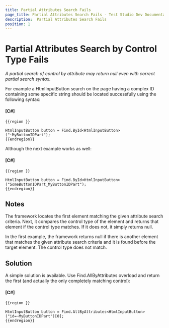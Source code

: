 ```yaml
---
title: Partial Attributes Search Fails
page_title: Partial Attributes Search Fails - Test Studio Dev Documentation
description:  Partial Attributes Search Fails
position: 1
---
```

# Partial Attributes Search by Control Type Fails #

_A partial search of control by attribute may return null even with correct partial search syntax._

For example a HtmlInputButton search on the page having a complex ID containing some specific string should be located successfully using the following syntax:

#### __[C#]__

    {{region }}

    HtmlInputButton button = Find.ById<HtmlInputButton>("~MyButtonIDPart");
    {{endregion}}

Although the next example works as well:


#### __[C#]__

    {{region }}

    HtmlInputButton button = Find.ById<HtmlInputButton>("SomeButtonIDPart_MyButtonIDPart");
    {{endregion}}

## Notes ##

The framework locates the first element matching the given attribute search criteria. Next, it compares the control type of the element and returns that element if the control type matches. If it does not, it simply returns null.

In the first example, the framework returns null if there is another element that matches the given attribute search criteria and it is found before the target element. The control type does not match.

## Solution ##

A simple solution is available. Use Find.AllByAttributes<Control Type> overload and return the first (and actually the only completely matching control):

#### __[C#]__

    {{region }}

    HtmlInputButton button = Find.AllByAttributes<HtmlInputButton>("id=~MyButtonIDPart")[0];
    {{endregion}}
